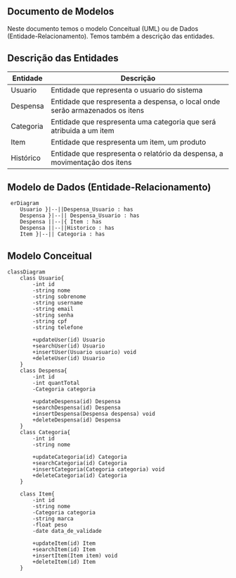 ## Documento de Modelos

Neste documento temos o modelo Conceitual (UML) ou de Dados (Entidade-Relacionamento). Temos também a descrição das entidades.

## Descrição das Entidades 

| Entidade      | Descrição                                               |
|---------------|---------------------------------------------------------|
| Usuario       | Entidade  que representa o usuario do sistema           |
| Despensa      | Entidade  que respresenta a despensa, o local onde serão armazenados os itens                              |
| Categoria     | Entidade  que respresenta uma categoria que será atribuida a um item                |
| Item          | Entidade  que respresenta um item, um produto                               |
| Histórico     | Entidade  que respresenta   o relatório da despensa, a movimentação dos itens                          |

## Modelo de Dados (Entidade-Relacionamento)

```mermaid
 erDiagram
    Usuario }|--||Despensa_Usuario : has
    Despensa }|--|| Despensa_Usuario : has
    Despensa ||--|{ Item : has
    Despensa ||--||Historico : has
    Item }|--|| Categoria : has
```


## Modelo Conceitual

```mermaid
classDiagram
    class Usuario{
        -int id
        -string nome
        -string sobrenome
        -string username
        -string email
        -string senha
        -string cpf
        -string telefone
        
        +updateUser(id) Usuario
        +searchUser(id) Usuario
        +insertUser(Usuario usuario) void
        +deleteUser(id) Usuario
    }
    class Despensa{
        -int id
        -int quantTotal
        -Categoria categoria

        +updateDespensa(id) Despensa
        +searchDespensa(id) Despensa
        +insertDespensa(Despensa despensa) void
        +deleteDespensa(id) Despensa
    }
    class Categoria{
        -int id
        -string nome

        +updateCategoria(id) Categoria
        +searchCategoria(id) Categoria
        +insertCategoria(Categoria categoria) void
        +deleteCategoria(id) Categoria
    }

    class Item{
        -int id
        -string nome
        -Categoria categoria
        -string marca
        -float peso
        -date data_de_validade

        +updateItem(id) Item
        +searchItem(id) Item
        +insertItem(Item item) void
        +deleteItem(id) Item
    }


```